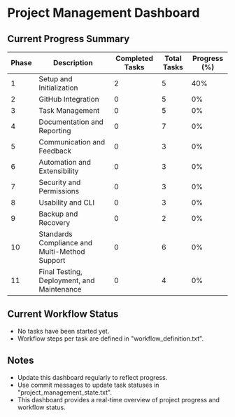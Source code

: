 # Project Management Dashboard

## Current Progress Summary

| Phase | Description                          | Completed Tasks | Total Tasks | Progress (%) |
|-------|------------------------------------|-----------------|-------------|--------------|
| 1     | Setup and Initialization            | 2               | 5           | 40%          |
| 2     | GitHub Integration                  | 0               | 5           | 0%           |
| 3     | Task Management                    | 0               | 5           | 0%           |
| 4     | Documentation and Reporting         | 0               | 7           | 0%           |
| 5     | Communication and Feedback          | 0               | 3           | 0%           |
| 6     | Automation and Extensibility        | 0               | 3           | 0%           |
| 7     | Security and Permissions            | 0               | 3           | 0%           |
| 8     | Usability and CLI                  | 0               | 3           | 0%           |
| 9     | Backup and Recovery                 | 0               | 2           | 0%           |
| 10    | Standards Compliance and Multi-Method Support | 0       | 6           | 0%           |
| 11    | Final Testing, Deployment, and Maintenance | 0           | 4           | 0%           |

## Current Workflow Status

- No tasks have been started yet.
- Workflow steps per task are defined in "workflow_definition.txt".

## Notes

- Update this dashboard regularly to reflect progress.
- Use commit messages to update task statuses in "project_management_state.txt".
- This dashboard provides a real-time overview of project progress and workflow status.
